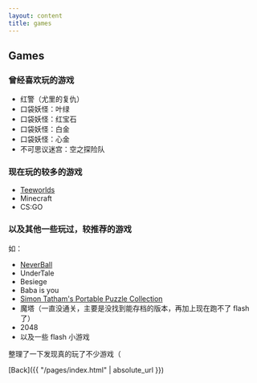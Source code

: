 ```yaml
---
layout: content
title: games
---
```


## Games

### 曾经喜欢玩的游戏

- 红警（尤里的复仇）
- 口袋妖怪：叶绿
- 口袋妖怪：红宝石
- 口袋妖怪：白金
- 口袋妖怪：心金
- 不可思议迷宫：空之探险队

### 现在玩的较多的游戏

- [Teeworlds](https://www.teeworlds.com/)
- Minecraft
- CS:GO

### 以及其他一些玩过，较推荐的游戏
如：
- [NeverBall](https://neverball.org/)
- UnderTale
- Besiege
- Baba is you
- [Simon Tatham's Portable Puzzle Collection](http://www.chiark.greenend.org.uk/~sgtatham/puzzles/)
- 魔塔（一直没通关，主要是没找到能存档的版本，再加上现在跑不了 flash 了）
- 2048
- 以及一些 flash 小游戏

整理了一下发现真的玩了不少游戏（

[Back]({{ "/pages/index.html" | absolute_url }})
